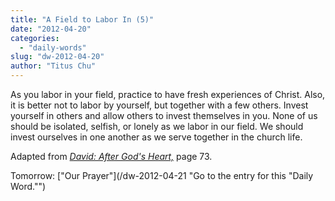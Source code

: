 ```yaml
---
title: "A Field to Labor In (5)"
date: "2012-04-20"
categories: 
  - "daily-words"
slug: "dw-2012-04-20"
author: "Titus Chu"
---
```


As you labor in your field, practice to have fresh experiences of Christ. Also, it is better not to labor by yourself, but together with a few others. Invest yourself in others and allow others to invest themselves in you. None of us should be isolated, selfish, or lonely as we labor in our field. We should invest ourselves in one another as we serve together in the church life.

Adapted from _[David: After God's Heart,](/book-david "Go to the listing for this book.")_ page 73.

Tomorrow: ["Our Prayer"](/dw-2012-04-21 "Go to the entry for this "Daily Word."")
